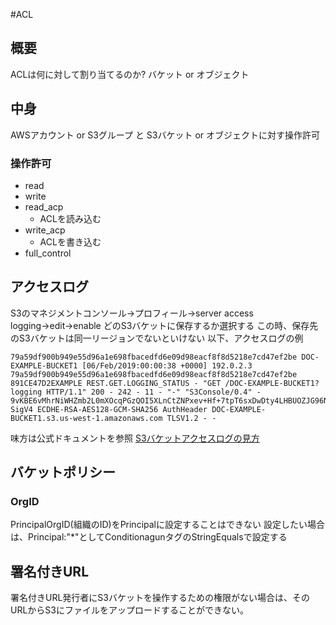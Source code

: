 #ACL
## 概要
ACLは何に対して割り当てるのか?
バケット or オブジェクト

## 中身
AWSアカウント or S3グループ
と
S3バケット or オブジェクトに対す操作許可

### 操作許可
- read
- write
- read_acp
    - ACLを読み込む
- write_acp
    - ACLを書き込む
- full_control

## アクセスログ
S3のマネジメントコンソール→プロフィール→server access logging→edit→enable
どのS3バケットに保存するか選択する
この時、保存先のS3バケットは同一リージョンでないといけない
以下、アクセスログの例
```
79a59df900b949e55d96a1e698fbacedfd6e09d98eacf8f8d5218e7cd47ef2be DOC-EXAMPLE-BUCKET1 [06/Feb/2019:00:00:38 +0000] 192.0.2.3 79a59df900b949e55d96a1e698fbacedfd6e09d98eacf8f8d5218e7cd47ef2be 891CE47D2EXAMPLE REST.GET.LOGGING_STATUS - "GET /DOC-EXAMPLE-BUCKET1?logging HTTP/1.1" 200 - 242 - 11 - "-" "S3Console/0.4" - 9vKBE6vMhrNiWHZmb2L0mXOcqPGzQOI5XLnCtZNPxev+Hf+7tpT6sxDwDty4LHBUOZJG96N1234= SigV4 ECDHE-RSA-AES128-GCM-SHA256 AuthHeader DOC-EXAMPLE-BUCKET1.s3.us-west-1.amazonaws.com TLSV1.2 - -
```
味方は公式ドキュメントを参照
[S3バケットアクセスログの見方](https://docs.aws.amazon.com/ja_jp/AmazonS3/latest/userguide/LogFormat.html)

## バケットポリシー

### OrgID
PrincipalOrgID(組織のID)をPrincipalに設定することはできない
設定したい場合は、Principal:"*"としてConditionagunタグのStringEqualsで設定する

## 署名付きURL
署名付きURL発行者にS3バケットを操作するための権限がない場合は、そのURLからS3にファイルをアップロードすることができない。

